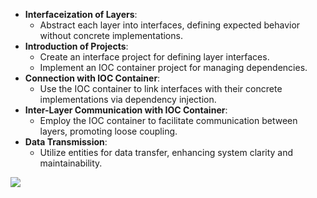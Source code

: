 - **Interfaceization of Layers**:
  - Abstract each layer into interfaces, defining expected behavior without concrete implementations.
- **Introduction of Projects**:
  - Create an interface project for defining layer interfaces.
  - Implement an IOC container project for managing dependencies.
- **Connection with IOC Container**:
  - Use the IOC container to link interfaces with their concrete implementations via dependency injection.
- **Inter-Layer Communication with IOC Container**:
  - Employ the IOC container to facilitate communication between layers, promoting loose coupling.
- **Data Transmission**:
  - Utilize entities for data transfer, enhancing system clarity and maintainability.

![](https://github.com/LuckyCodeDog/.Net_Core_MVC_Three_Layers_Scaffold/blob/master/6429caa30a8bebc6efdb1c629180ba6.png)

